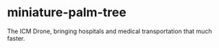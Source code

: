 # miniature-palm-tree
The ICM Drone, bringing hospitals and medical transportation that much faster.
